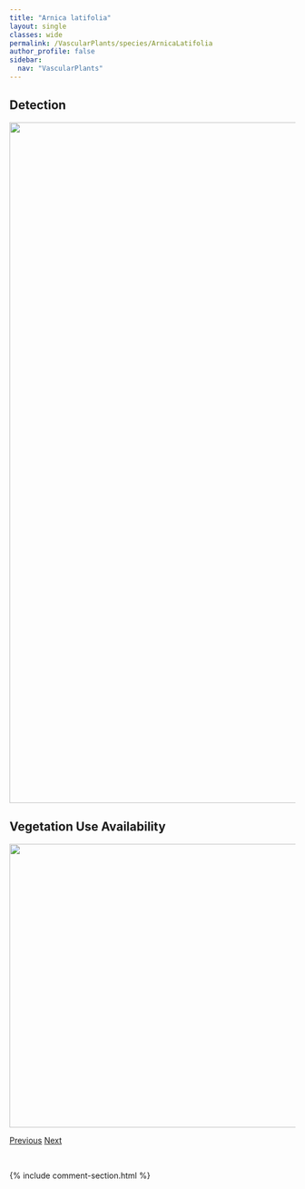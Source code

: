 ```yaml
---
title: "Arnica latifolia"
layout: single
classes: wide
permalink: /VascularPlants/species/ArnicaLatifolia
author_profile: false
sidebar:
  nav: "VascularPlants"
---
```


<h2>Detection</h2>

<a href="https://drive.google.com/uc?export=view&id=14kzljv7w_FRxuy5Im3_KANfaj48OuVdx">
<img src="https://drive.google.com/uc?export=view&id=14kzljv7w_FRxuy5Im3_KANfaj48OuVdx" height = "1200" width = "800">
</a>


<h2>Vegetation Use Availability</h2>

<a href="https://drive.google.com/uc?export=view&id=1lqkLvqlI1mEejIcE4xpztmX9RCJ-W3n5">
<img src="https://drive.google.com/uc?export=view&id=1lqkLvqlI1mEejIcE4xpztmX9RCJ-W3n5" height = "500" width = "1000">
</a>


<a href="/DevelopmentWebsite/VascularPlants/species/ArnicaFulgens" class="pagination--pager" title="Shining Arnica">Previous</a> <a href="/DevelopmentWebsite/VascularPlants/species/ArnicaLonchophylla" class="pagination--pager" title="Arnica lonchophylla">Next</a>

<p>&nbsp;</p>

{% include comment-section.html %}
